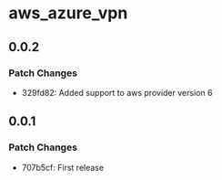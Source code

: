 # aws_azure_vpn

## 0.0.2

### Patch Changes

- 329fd82: Added support to aws provider version 6

## 0.0.1

### Patch Changes

- 707b5cf: First release
